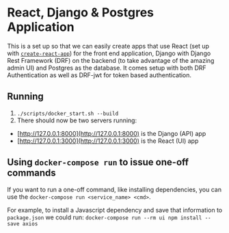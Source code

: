 # React, Django & Postgres Application

This is a set up so that we can easily create apps that use  React (set up with [`create-react-app`](https://npm.im/create-react-app)) for the front end application, Django with Django Rest Framework (DRF) on the backend (to take advantage of the amazing admin UI) and Postgres as the database. It comes setup with both DRF Authentication as well as DRF-jwt for token based authentication.

## Running

1. `./scripts/docker_start.sh --build`
1. There should now be two servers running:
  - [http://127.0.0.1:8000](http://127.0.0.1:8000) is the Django (API) app
  - [http://127.0.0.1:3000](http://127.0.0.1:3000) is the React (UI) app

## Using `docker-compose run` to issue one-off commands

If you want to run a one-off command, like installing dependencies, you can use the `docker-compose run <service_name> <cmd>`.

For example, to install a Javascript dependency and save that information to `package.json` we could run:
`docker-compose run --rm ui npm install --save axios`
